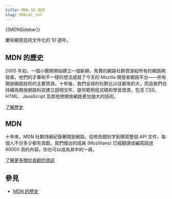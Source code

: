 ```yaml
---
title: MDN 10 週年
slug: MDN/At_ten
---
```


{{MDNSidebar}}

慶祝網頁技術文件化的 10 週年。

## MDN 的歷史

2005 年初，一個小團隊開始建立一個新穎，免費的網路社群資源給所有的網路開發者。他們的才華和不一樣的想法成就了今天的 Mozilla 開發者網路平台——所有開放網路技術的主要資源。十年後，我們全球的社群比以往都來的大，而且我們也持續為開放網路科技建立說明文件、提供範例程式碼和學習資源，包含 CSS、HTML、JavaScript 及其他使開放網路更加強大的技術。

[了解歷史](/zh-TW/docs/MDN_at_ten/History_of_MDN)

## MDN

十年來，MDN 社群持續紀錄著開放網路。從修改錯別字到撰寫整個 API 文件，每個人不分多少都有貢獻。我們傑出的成員 (Mozillians) 已經翻譯或編寫超過 90000 頁的內容。你也可以成為其中的一員。

[了解更多關於貢獻的資訊](/zh-TW/docs/MDN/Community/Contributing)

## 參見

- [MDN 的歷史](/zh-TW/docs/MDN/At_ten/History_of_MDN)
